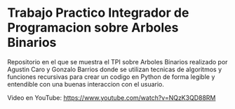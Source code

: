 # Trabajo Practico Integrador de Programacion sobre Arboles Binarios
Repositorio en el que se muestra el TPI sobre Arboles Binarios realizado por Agustin Caro y Gonzalo Barrios donde se utilizan tecnicas de algoritmos y funciones recursivas para crear un codigo en Python de forma legible y entendible con una buenas interaccion con el usuario.

Video en YouTube: https://www.youtube.com/watch?v=NQzK3QD88RM

